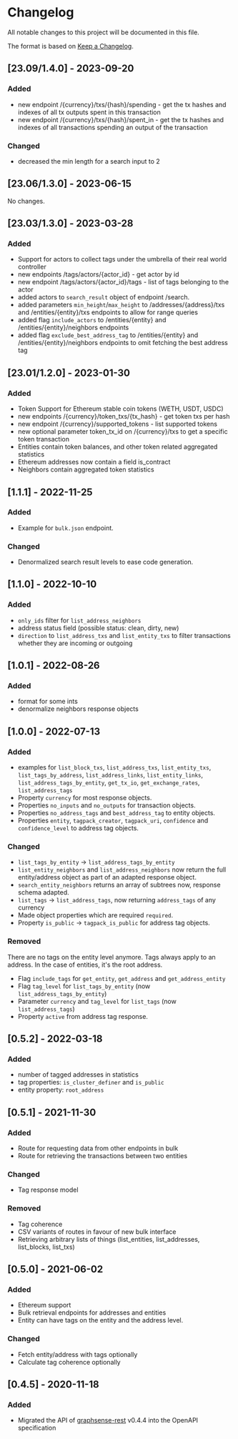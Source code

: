 # Changelog
All notable changes to this project will be documented in this file.

The format is based on [Keep a Changelog](https://keepachangelog.com/en/1.0.0/).

## [23.09/1.4.0] - 2023-09-20

### Added
- new endpoint /{currency}/txs/{hash}/spending - get the tx hashes and indexes of all tx outputs spent in this transaction
- new endpoint /{currency}/txs/{hash}/spent_in - get the tx hashes and indexes of all transactions spending an output of the transaction

### Changed
- decreased the min length for a search input to 2

## [23.06/1.3.0] - 2023-06-15

No changes.

## [23.03/1.3.0] - 2023-03-28
### Added
- Support for actors to collect tags under the umbrella of their real world controller
- new endpoints /tags/actors/{actor_id} - get actor by id
- new endpoint /tags/actors/{actor_id}/tags - list of tags belonging to the actor
- added actors to `search_result` object of endpoint /search.
- added parameters `min_height`/`max_height` to /addresses/{address}/txs and /entities/{entity}/txs endpoints to allow for range queries
- added flag `include_actors` to /entities/{entity} and /entities/{entity}/neighbors endpoints
- added flag `exclude_best_address_tag` to /entities/{entity} and /entities/{entity}/neighbors endpoints to omit fetching the best address tag


## [23.01/1.2.0] - 2023-01-30
### Added
- Token Support for Ethereum stable coin tokens (WETH, USDT, USDC)
- new endpoints /{currency}/token_txs/{tx_hash} - get token txs per hash
- new endpoint /{currency}/supported_tokens - list supported tokens
- new optional parameter token_tx_id on /{currency}/txs to get a specific token transaction
- Entities contain token balances, and other token related aggregated statistics
- Ethereum addresses now contain a field is_contract
- Neighbors contain aggregated token statistics

## [1.1.1] - 2022-11-25
### Added
- Example for `bulk.json` endpoint.
### Changed
- Denormalized search result levels to ease code generation.

## [1.1.0] - 2022-10-10
### Added
- `only_ids` filter for `list_address_neighbors`
- address status field (possible status: clean, dirty, new)
- `direction` to `list_address_txs` and `list_entity_txs` to filter transactions whether they are incoming or outgoing

## [1.0.1] - 2022-08-26
### Added
- format for some ints
- denormalize neighbors response objects

## [1.0.0] - 2022-07-13
### Added
- examples for `list_block_txs`, `list_address_txs`, `list_entity_txs`, `list_tags_by_address`, `list_address_links`, `list_entity_links`, `list_address_tags_by_entity`, `get_tx_io`, `get_exchange_rates`, `list_address_tags`
- Property `currency` for most response objects.
- Properties `no_inputs` and `no_outputs` for transaction objects.
- Properties `no_address_tags` and `best_address_tag` to entity objects.
- Properties `entity`, `tagpack_creator`, `tagpack_uri`, `confidence` and `confidence_level` to address tag objects.
### Changed
- `list_tags_by_entity` -> `list_address_tags_by_entity`
- `list_entity_neighbors` and `list_address_neighbors` now return the full entity/address object as part of an adapted response object.
- `search_entity_neighbors` returns an array of subtrees now, response schema adapted.
- `list_tags` -> `list_address_tags`, now returning `address_tags` of any currency
- Made object properties which are required `required`.
- Property `is_public` -> `tagpack_is_public` for address tag objects.
### Removed
There are no tags on the entity level anymore. Tags always apply to an address. In the case of entities, it's the root address.
- Flag `include_tags` for `get_entity`, `get_address` and `get_address_entity`
- Flag `tag_level` for `list_tags_by_entity` (now `list_address_tags_by_entity`)
- Parameter `currency` and `tag_level` for `list_tags` (now `list_address_tags`)
- Property `active` from address tag response.

## [0.5.2] - 2022-03-18
### Added
- number of tagged addresses in statistics
- tag properties: `is_cluster_definer` and `is_public`
- entity property: `root_address`

## [0.5.1] - 2021-11-30
### Added
- Route for requesting data from other endpoints in bulk
- Route for retrieving the transactions between two entities
### Changed
- Tag response model
### Removed
- Tag coherence
- CSV variants of routes in favour of new bulk interface
- Retrieving arbitrary lists of things (list_entities, list_addresses, list_blocks, list_txs)

## [0.5.0] - 2021-06-02
### Added
- Ethereum support
- Bulk retrieval endpoints for addresses and entities
- Entity can have tags on the entity and the address level. 
### Changed
- Fetch entity/address with tags optionally
- Calculate tag coherence optionally

## [0.4.5] - 2020-11-18
### Added
- Migrated the API of [graphsense-rest](https://github.com/graphsense/graphsense-rest) v0.4.4 into the OpenAPI specification
